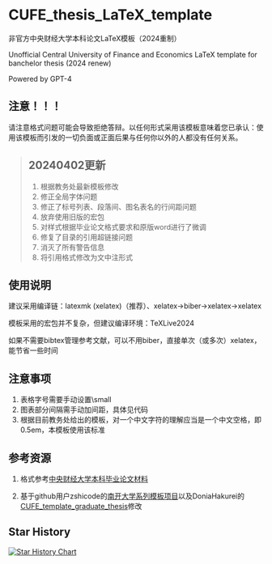 # CUFE_thesis_LaTeX_template

非官方中央财经大学本科论文LaTeX模板（2024重制）

Unofficial Central University of Finance and Economics LaTeX template for banchelor thesis (2024 renew)

Powered by GPT-4

## 注意！！！

请注意格式问题可能会导致拒绝答辩。以任何形式采用该模板意味着您已承认：使用该模板而引发的一切负面或正面后果与任何你以外的人都没有任何关系。

> ## 20240402更新
> 1. 根据教务处最新模板修改
> 2. 修正全局字体问题
> 3. 修正了标号列表、段落间、图名表名的行间距问题
> 4. 放弃使用旧版的宏包
> 5. 对样式根据毕业论文格式要求和原版word进行了微调
> 6. 修复了目录的引用超链接问题
> 7. 消灭了所有警告信息
> 8. 将引用格式修改为文中注形式

## 使用说明

建议采用编译链：latexmk (xelatex)（推荐）、xelatex->biber->xelatex->xelatex

模板采用的宏包并不复杂，但建议编译环境：TeXLive2024

如果不需要bibtex管理参考文献，可以不用biber，直接单次（或多次）xelatex，能节省一些时间

## 注意事项
1. 表格字号需要手动设置\small
2. 图表部分间隔需手动加间距，具体见代码
3. 根据目前教务处给出的模板，对一个中文字符的理解应当是一个中文空格，即0.5em，本模板使用该标准

## 参考资源

1. 格式参考[中央财经大学本科毕业论文材料](https://jwc.cufe.edu.cn/info/1124/3608.htm)

2. 基于github用户zshicode的[南开大学系列模板项目](https://github.com/zshicode/LaTeX-Beamer-Nankai)以及DoniaHakurei的[CUFE_template_graduate_thesis](https://github.com/DoniaHakurei/CUFE_template_graduate_thesis)修改

## Star History

<a href="https://star-history.com/#Nanqiang01/CUFE_template_graduate_thesis&Date">
 <picture>
   <source media="(prefers-color-scheme: dark)" srcset="https://api.star-history.com/svg?repos=Nanqiang01/CUFE_template_graduate_thesis&type=Date&theme=dark" />
   <source media="(prefers-color-scheme: light)" srcset="https://api.star-history.com/svg?repos=Nanqiang01/CUFE_template_graduate_thesis&type=Date" />
   <img alt="Star History Chart" src="https://api.star-history.com/svg?repos=Nanqiang01/CUFE_template_graduate_thesis&type=Date" />
 </picture>
</a>
